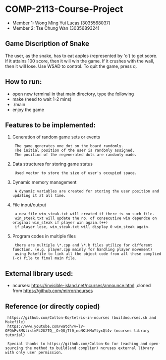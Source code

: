 # COMP-2113-Course-Project
* Member 1: Wong Ming Yui Lucas (3035568037)
* Member 2: Tse Chung Wan (3035689324)

## Game Discription of Snake
The user, as the snake, has to eat apples (represented by 'o') to get score. If it attains 100 score, then it will win the game. If it crushes with the wall, then it will lose. Use WSAD to control. To quit the game, press q.

## How to run:
* open new terminal in that main directory, type the following
* make (need to wait 1-2 mins)
* ./main
* enjoy the game

## Features to be implemented:
1. Generation of random game sets or events

        The game generates one dot on the board randomly. 
        The initial position of the user is randomly assigned. 
        The position of the regenerated dots are randomly made.

2. Data structures for storing game status

        Used vector to store the size of user's occupied space.

3. Dynamic memory management

        A dynamic variables are created for storing the user position and updating it at all time.

4. File input/output

        a new file win_steak.txt will created if there is no such file.
        win_steak.txt will update the no. of consecutive win dependce on original win_steak if player win again.(++)
        if player lose, win_steak.txt will display 0 win_steak again.
        
   
5. Program codes in multiple files

        there are multiple \*.cpp and \*.h files utilize for different function. (e.g. player.cpp mainly for handling player movement)
        using Makefile to link all the object code from all these complied (-c) file to final main file.
        
## External library used:
* ncurses:
     https://invisible-island.net/ncurses/announce.html
     ,cloned from https://github.com/mirror/ncurses
     
## Reference (or directly copied)
     https://github.com/Colton-Ko/tetris-in-ncurses (buildncurses.sh and Makefile)
     https://www.youtube.com/watch?v=lV-OPQhPvSM&list=PL2U2TQ__OrQ8jTf0_noNKtHMuYlyxQl4v (ncurses library tutorial)
          
     Special thanks to https://github.com/Colton-Ko for teaching and open-sourcing the method to build(and complier) ncruses external library with only user permission.
